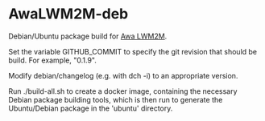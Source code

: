 # AwaLWM2M-deb

Debian/Ubuntu package build for [Awa LWM2M](https://github.com/FlowM2M/AwaLWM2M).

Set the variable GITHUB_COMMIT to specify the git revision that should be build. For example, "0.1.9".

Modify debian/changelog (e.g. with dch -i) to an appropriate version.

Run ./build-all.sh to create a docker image, containing the necessary Debian package building tools,
which is then run to generate the Ubuntu/Debian package in the 'ubuntu' directory.


